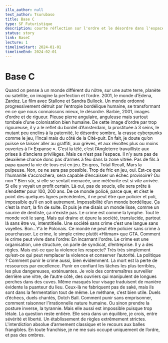 ```yaml
---
illu_author: null
text_author: Tsurubaso
title: Base C
type: SF Futuristique
description: courte réflection sur l'ordre et le désordre dans l'espace au cinéma
status: story
link: BaseC
lecture: 1
timelineStart: 2024-01-01
timelineEnd: 2024-02-01
---
```


# Base C



Quand on pense à un monde différent du nôtre, sur une autre terre, planète ou satellite, on imagine la perfection et l’ordre. 2001, le monde d’Edena, Zardoz. Le film avec Stallone et Sandra Bullock. Un monde ordonné progressivement détruit par l’entropie bordélique humaine, se transformant en ce que nous connaissons mieux, le désordre.
Barbie, 2001, images d’ordre et de rigueur. Pieuse pierre angulaire, anguleuse mais surtout tombale d’une colonisation bien humaine. De cette image d’ordre par trop rigoureuse, il y a le reflet du bordel d’Amsterdam, la prostituée à 3 seins, le mutant peu enclins à la paternité, le désordre sombre, la crasse cyberpunks comme le jeu, l’Incal mais du côté de la Cité-puit. En fait, je doute qu’on puisse se laisser aller au graffiti, aux grèves, et aux révoltes plus ou moins ouvertes à l’« Expanse ». C’est la télé, c’est l’Angleterre travailliste aux prises à d’anciens privilèges.
Mais ce n’est pas l’espace. Il n’y aura pas de deuxième chance donc pas d’armes à feu dans la zone vitrée. Pas de fils à papa quand la vie de tous est en jeu. En gros, Total Recall, Mars la pulpeuse. Non, ce ne sera pas possible. Trop de fric en jeu, oui. Est-ce que l’humanité s’accrochera, sera capable d’encaisser un échec provisoire? Ou non ?
Bien sûr, si elle se sentait menacée, une météorite est si vite arrivée. Si elle y voyait un profit certain. Là oui, pas de soucis, elle sera prête à s’endetter pour 100, 200 ans. De ce monde policé, parce que, et c’est le point des quelques lignes précédentes, il ne peut être que policier et poli, impossible qu’il en soit autrement. Impossibilité d’un monde bordélique. Ça c’est la mort, la fin de suite. Et puis je me disais un monde lisse, comme un sourire de dentiste, ça n’existe pas. Le crime est comme la lymphe.
Tout le monde voit le sang. Mais qui draine et épure la société, translucide, partout là sans être vu, interstitielle. Une société sans crime c’est une langue sans voyelles. Bon…Y’a le Polonais. Ce monde ne peut être policier sans crime à pourchasser. Le crime, le simple crime plutôt «Hitman» que GTA.
Comment le crime peut vivre dans l’ordre: En incarnant l'ordre. Le crime est une organisation, une structure, on parle de syndicat, d’entreprise. Il y a des règles. Mais est-ce que la violence les respecte?
Très très simplement qu’est-ce qui peut remplacer la violence et conserver l’autorité.
 La politique ? 
Comment punir le crime aussi, bien évidemment. La mort est la perte de ressources par excellence. Punir en confiant les tâches les plus terribles, les plus dangereuses, exténuantes. Je vois des contremaîtres surveiller derrière une vitre, de l’autre côté, des ouvriers qui manipulent de longues perches dans des cuves. Même masqués leur visage traduisent de manière évidente la puanteur du lieu.
Ceux-là ne fabriquent pas de saké, mais ils sont dans la fermentation tout de même. Le méthane, c’est bien utile. Duels d’échecs, duels chantés, Dotch Ball. Comment punir sans emprisonner, comment raisonner l’irrationnelle nature humaine. Ou sinon prendre la posture inverse, la tyrannie. Mais elle aussi est impossible puisque trop létale. La question reste entière. Elle sera dans un équilibre, je crois, entre sévérité et liberté. Un établissement de règles extrêmement strictes. L'interdiction absolue d’armement classique et le recours aux balles frangibles. En toute franchise, je ne me suis occupé uniquement de l’ordre, et pas des ombres. 
